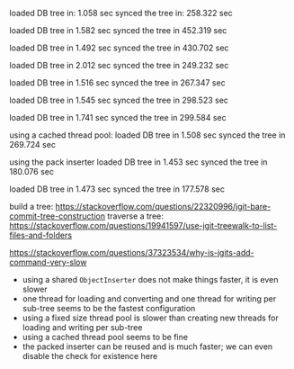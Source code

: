 loaded DB tree  in:   1.058 sec
synced the tree in: 258.322 sec

loaded DB tree in 1.582 sec
synced the tree in 452.319 sec

loaded DB tree in 1.492 sec
synced the tree in 430.702 sec

loaded DB tree in 2.012 sec
synced the tree in 249.232 sec

loaded DB tree in 1.516 sec
synced the tree in 267.347 sec

loaded DB tree in 1.545 sec
synced the tree in 298.523 sec

loaded DB tree in 1.741 sec
synced the tree in 299.584 sec

using a cached thread pool:
loaded DB tree in 1.508 sec
synced the tree in 269.724 sec

using the pack inserter
loaded DB tree in 1.453 sec
synced the tree in 180.076 sec

loaded DB tree in 1.473 sec
synced the tree in 177.578 sec

build a tree: https://stackoverflow.com/questions/22320996/jgit-bare-commit-tree-construction
traverse a tree: https://stackoverflow.com/questions/19941597/use-jgit-treewalk-to-list-files-and-folders

https://stackoverflow.com/questions/37323534/why-is-jgits-add-command-very-slow

* using a shared `ObjectInserter` does not make things faster, it is even slower
* one thread for loading and converting and one thread for writing per sub-tree
  seems to be the fastest configuration
* using a fixed size thread pool is slower than creating new threads for loading
  and writing per sub-tree
* using a cached thread pool seems to be fine
* the packed inserter can be reused and is much faster; we can even disable the
  check for existence here
